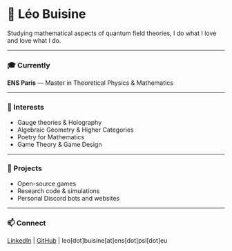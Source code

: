 # 👋 **Léo Buisine**

Studying mathematical aspects of quantum field theories, I do what I love and love what I do.

---

### 🎓 Currently  
**ENS Paris** — Master in Theoretical Physics & Mathematics

---

### 🔬 Interests  
- Gauge theories & Holography
- Algebraic Geometry & Higher Categories 
- Poetry for Mathematics  
- Game Theory & Game Design

---

### 🚀 Projects  
- Open-source games  
- Research code & simulations  
- Personal Discord bots and websites

---

### 📫 Connect  
[LinkedIn](https://www.linkedin.com/in/l%C3%A9obuisine/) | [GitHub](https://github.com/Darkneew) | leo[dot]buisine[at]ens[dot]psl[dot]eu
